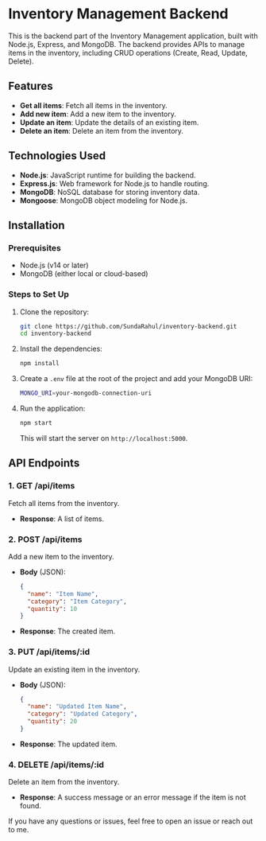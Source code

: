 # Inventory Management Backend

This is the backend part of the Inventory Management application, built with Node.js, Express, and MongoDB. The backend provides APIs to manage items in the inventory, including CRUD operations (Create, Read, Update, Delete).

## Features

- **Get all items**: Fetch all items in the inventory.
- **Add new item**: Add a new item to the inventory.
- **Update an item**: Update the details of an existing item.
- **Delete an item**: Delete an item from the inventory.

## Technologies Used

- **Node.js**: JavaScript runtime for building the backend.
- **Express.js**: Web framework for Node.js to handle routing.
- **MongoDB**: NoSQL database for storing inventory data.
- **Mongoose**: MongoDB object modeling for Node.js.

## Installation

### Prerequisites

- Node.js (v14 or later)
- MongoDB (either local or cloud-based)

### Steps to Set Up

1. Clone the repository:
    ```bash
    git clone https://github.com/SundaRahul/inventory-backend.git
    cd inventory-backend
    ```

2. Install the dependencies:
    ```bash
    npm install
    ```

3. Create a `.env` file at the root of the project and add your MongoDB URI:
    ```bash
    MONGO_URI=your-mongodb-connection-uri
    ```

4. Run the application:
    ```bash
    npm start
    ```

   This will start the server on `http://localhost:5000`.

## API Endpoints

### 1. **GET /api/items**
Fetch all items from the inventory.

- **Response**: A list of items.

### 2. **POST /api/items**
Add a new item to the inventory.

- **Body** (JSON):
    ```json
    {
      "name": "Item Name",
      "category": "Item Category",
      "quantity": 10
    }
    ```

- **Response**: The created item.

### 3. **PUT /api/items/:id**
Update an existing item in the inventory.

- **Body** (JSON):
    ```json
    {
      "name": "Updated Item Name",
      "category": "Updated Category",
      "quantity": 20
    }
    ```

- **Response**: The updated item.

### 4. **DELETE /api/items/:id**
Delete an item from the inventory.

- **Response**: A success message or an error message if the item is not found.


If you have any questions or issues, feel free to open an issue or reach out to me.
